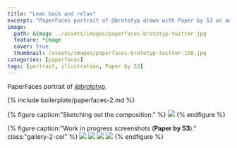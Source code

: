 ```yaml
---
title: "Lean back and relax"
excerpt: "PaperFaces portrait of @brototyp drawn with Paper by 53 on an iPad."
image: 
  path: &image ../assets/images/paperfaces-brototyp-twitter.jpg 
  feature: *image
  cover: true
  thumbnail: /assets/images/paperfaces-brototyp-twitter-150.jpg
categories: [paperfaces]
tags: [portrait, illustration, Paper by 53]
---
```


PaperFaces portrait of [@brototyp](https://twitter.com/brototyp).

{% include boilerplate/paperfaces-2.md %}

{% figure caption:"Sketching out the composition." %}
[![](/assets/images/paperfaces-brototyp-process-1-750.jpg)](/assets/images/paperfaces-brototyp-process-1-lg.jpg)
{% endfigure %}

{% figure caption:"Work in progress screenshots (**Paper by 53**)." class:"gallery-2-col" %}
[![](/assets/images/paperfaces-brototyp-process-2-600.jpg)](/assets/images/paperfaces-brototyp-process-2-lg.jpg)
[![](/assets/images/paperfaces-brototyp-process-3-600.jpg)](/assets/images/paperfaces-brototyp-process-3-lg.jpg)
[![](/assets/images/paperfaces-brototyp-process-4-600.jpg)](/assets/images/paperfaces-brototyp-process-4-lg.jpg)
[![](/assets/images/paperfaces-brototyp-process-5-600.jpg)](/assets/images/paperfaces-brototyp-process-5-lg.jpg)
{% endfigure %}
